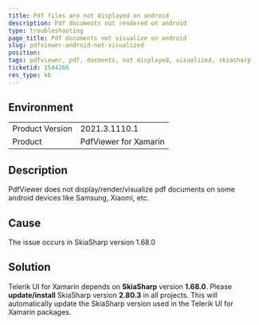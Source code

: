 ```yaml
---
title: Pdf files are not displayed on android
description: Pdf documents not rendered on android
type: troubleshooting
page_title: Pdf documents not visualize on android
slug: pdfviewer-android-not-visualized
position: 
tags: pdfviewer, pdf, docments, not displayed, visualized, skiasharp
ticketid: 1544266
res_type: kb
---
```


## Environment
<table>
	<tbody>
		<tr>
			<td>Product Version</td>
			<td>2021.3.1110.1</td>
		</tr>
		<tr>
			<td>Product</td>
			<td>PdfViewer for Xamarin</td>
		</tr>
	</tbody>
</table>


## Description

PdfViewer does not display/render/visualize pdf documents on some android devices like Samsung, Xiaomi, etc. 

## Cause

The issue occurs in SkiaSharp version 1.68.0

## Solution

Telerik UI for Xamarin depends on **SkiaSharp** version **1.68.0**. Please **update/install** SkiaSharp version  **2.80.3** in all projects. This will automatically update the SkiaSharp version used in the Telerik UI for Xamarin packages.